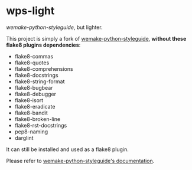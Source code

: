 # wps-light

*wemake-python-styleguide*, but lighter.

This project is simply a fork of
[wemake-python-styleguide](https://github.com/wemake-services/wemake-python-styleguide),
**without these flake8 plugins dependencies**:

- flake8-commas
- flake8-quotes
- flake8-comprehensions
- flake8-docstrings
- flake8-string-format
- flake8-bugbear 
- flake8-debugger
- flake8-isort
- flake8-eradicate
- flake8-bandit
- flake8-broken-line
- flake8-rst-docstrings
- pep8-naming
- darglint

It can still be installed and used as a flake8 plugin.

Please refer to [wemake-python-styleguide's documentation](https://wemake-python-stylegui.de/en/latest/).

